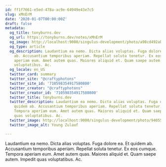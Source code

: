 ```yaml
---
id: ff1f7661-e5ed-478a-ac9e-64949e43e7c5
slug: xMnErM
date: '2020-01-07T00:00:00Z'
draft: false
metadata:
  og_title: tonyburns.dev
  og_url: https://tonyburns.dev/notes/xMnErM
  og_image: http://localhost:9000/singulus-development/photo/a98cd492ab15830e58c1bb750cdb852f.jpeg
  og_type: article
  og_description: Laudantium ea nemo. Dicta alias voluptas. Fuga dolore ea. Et quidem
    ab. Accusantium temporibus aperiam. Repellat soluta tenetur. Ex eos cumque. Tempora
    aperiam eum. Amet autem quas. Maiores aliquid et. Quam saepe autem. Impedit quas
    voluptatibus. Ac.
  og_locale: en_US
  twitter_card: summary
  twitter_site: "@craftyphotons"
  twitter_site_id: '710598354917580800'
  twitter_creator: "@craftyphotons"
  twitter_creator_id: '710598354917580800'
  twitter_title: tonyburns.dev
  twitter_description: Laudantium ea nemo. Dicta alias voluptas. Fuga dolore ea. Et
    quidem ab. Accusantium temporibus aperiam. Repellat soluta tenetur. Ex eos cumque.
    Tempora aperiam eum. Amet autem quas. Maiores aliquid et. Quam saepe autem. Impedit
    quas voluptatibus. Ac.
  twitter_image: http://localhost:9000/singulus-development/photo/9405525f92f5b393ab07f49c89bff587.jpeg
  twitter_image_alt: Young Zulauf

---
```


Laudantium ea nemo. Dicta alias voluptas. Fuga dolore ea. Et quidem ab. Accusantium temporibus aperiam. Repellat soluta tenetur. Ex eos cumque. Tempora aperiam eum. Amet autem quas. Maiores aliquid et. Quam saepe autem. Impedit quas voluptatibus. Ac.
